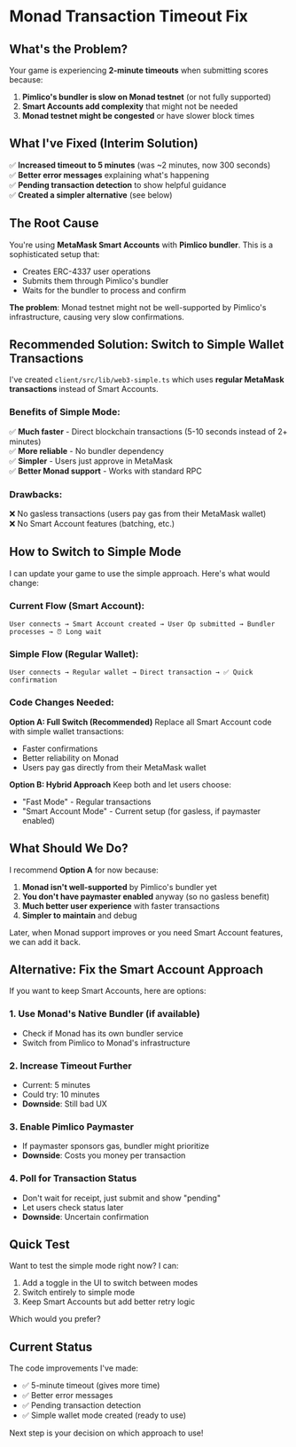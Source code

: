 # Monad Transaction Timeout Fix

## What's the Problem?

Your game is experiencing **2-minute timeouts** when submitting scores because:

1. **Pimlico's bundler is slow on Monad testnet** (or not fully supported)
2. **Smart Accounts add complexity** that might not be needed
3. **Monad testnet might be congested** or have slower block times

## What I've Fixed (Interim Solution)

✅ **Increased timeout to 5 minutes** (was ~2 minutes, now 300 seconds)  
✅ **Better error messages** explaining what's happening  
✅ **Pending transaction detection** to show helpful guidance  
✅ **Created a simpler alternative** (see below)

## The Root Cause

You're using **MetaMask Smart Accounts** with **Pimlico bundler**. This is a sophisticated setup that:
- Creates ERC-4337 user operations
- Submits them through Pimlico's bundler
- Waits for the bundler to process and confirm

**The problem**: Monad testnet might not be well-supported by Pimlico's infrastructure, causing very slow confirmations.

## Recommended Solution: Switch to Simple Wallet Transactions

I've created `client/src/lib/web3-simple.ts` which uses **regular MetaMask transactions** instead of Smart Accounts.

### Benefits of Simple Mode:
✅ **Much faster** - Direct blockchain transactions (5-10 seconds instead of 2+ minutes)  
✅ **More reliable** - No bundler dependency  
✅ **Simpler** - Users just approve in MetaMask  
✅ **Better Monad support** - Works with standard RPC  

### Drawbacks:
❌ No gasless transactions (users pay gas from their MetaMask wallet)  
❌ No Smart Account features (batching, etc.)  

## How to Switch to Simple Mode

I can update your game to use the simple approach. Here's what would change:

### Current Flow (Smart Account):
```
User connects → Smart Account created → User Op submitted → Bundler processes → ⏰ Long wait
```

### Simple Flow (Regular Wallet):
```
User connects → Regular wallet → Direct transaction → ✅ Quick confirmation
```

### Code Changes Needed:

**Option A: Full Switch (Recommended)**
Replace all Smart Account code with simple wallet transactions:
- Faster confirmations
- Better reliability on Monad
- Users pay gas directly from their MetaMask wallet

**Option B: Hybrid Approach**
Keep both and let users choose:
- "Fast Mode" - Regular transactions
- "Smart Account Mode" - Current setup (for gasless, if paymaster enabled)

## What Should We Do?

I recommend **Option A** for now because:

1. **Monad isn't well-supported** by Pimlico's bundler yet
2. **You don't have paymaster enabled** anyway (so no gasless benefit)
3. **Much better user experience** with faster transactions
4. **Simpler to maintain** and debug

Later, when Monad support improves or you need Smart Account features, we can add it back.

## Alternative: Fix the Smart Account Approach

If you want to keep Smart Accounts, here are options:

### 1. Use Monad's Native Bundler (if available)
- Check if Monad has its own bundler service
- Switch from Pimlico to Monad's infrastructure

### 2. Increase Timeout Further
- Current: 5 minutes
- Could try: 10 minutes
- **Downside**: Still bad UX

### 3. Enable Pimlico Paymaster
- If paymaster sponsors gas, bundler might prioritize
- **Downside**: Costs you money per transaction

### 4. Poll for Transaction Status
- Don't wait for receipt, just submit and show "pending"
- Let users check status later
- **Downside**: Uncertain confirmation

## Quick Test

Want to test the simple mode right now? I can:

1. Add a toggle in the UI to switch between modes
2. Switch entirely to simple mode
3. Keep Smart Accounts but add better retry logic

Which would you prefer?

## Current Status

The code improvements I've made:
- ✅ 5-minute timeout (gives more time)
- ✅ Better error messages
- ✅ Pending transaction detection
- ✅ Simple wallet mode created (ready to use)

Next step is your decision on which approach to use!
